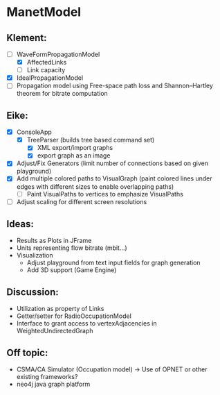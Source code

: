 # ManetModel

## Klement:
- [ ] WaveFormPropagationModel 
  - [x] AffectedLinks
  - [ ] Link capacity 
- [x] IdealPropagationModel
- [ ] Propagation model using Free-space path loss and Shannon–Hartley theorem for bitrate computation
 
## Eike: 
- [x] ConsoleApp
  - [x] TreeParser (builds tree based command set)
    - [x] XML export/import graphs
    - [x] export graph as an image
- [x] Adjust/Fix Generators (limit number of connections based on given playground)
- [x] Add multiple colored paths to VisualGraph (paint colored lines under edges with different sizes to enable overlapping paths)
  - [ ] Paint VisualPaths to vertices to emphasize VisualPaths
- [ ] Adjust scaling for different screen resolutions

## Ideas:
- Results as Plots in JFrame
- Units representing flow bitrate (mbit...)
- Visualization
  - Adjust playground from text input fields for graph generation
  - Add 3D support (Game Engine)
  
## Discussion:
- Utilization as property of Links
- Getter/setter for RadioOccupationModel
- Interface to grant access to vertexAdjacencies in WeightedUndirectedGraph

## Off topic:
- CSMA/CA Simulator (Occupation model) -> Use of OPNET or other existing frameworks?
- neo4j java graph platform


